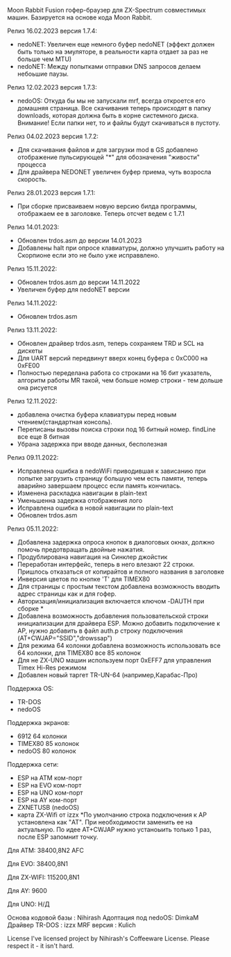 Moon Rabbit Fusion гофер-браузер для ZX-Spectrum совместимых машин. Базируется на основе кода Moon Rabbit.

Релиз 16.02.2023 версия 1.7.4:
- nedoNET: Увеличен еще немного буфер nedoNET (эффект должен быть только на эмуляторе, в реальности карта отдает за раз не больше чем MTU)
- nedoNET: Между попытками отправки DNS запросов делаем небоьшие паузы.

Релиз 12.02.2023 версия 1.7.3:
- nedoOS: Откуда бы мы не запускали mrf, всегда откроется его домашняя страница. Все скачивания теперь происходят в папку downloads, которая должна быть в корне системного диска. Внимание! Если папки нет, то и файлы будут скачиваться в пустоту.

Релиз 04.02.2023 версия 1.7.2:
- Для скачивания файлов и для загрузки mod в GS добавлено отображение пульсирующей "*" для  обозначения "живости" процесса
- Для драйвера NEDONET увеличен буфер приема, чуть возросла скорость.

Релиз 28.01.2023 версия 1.7.1:
 - При сборке присваиваем новую версию билда программы, отображаем ее в заголовке. Теперь отсчет ведем с 1.7.1

Релиз 14.01.2023:
 - Обновлен trdos.asm до версии 14.01.2023
 - Добавлены halt при опросе клавиатуры, должно улучшить работу на Скорпионе если это не было уже исправвлено.


Релиз 15.11.2022:
 - Обновлен trdos.asm до версии 14.11.2022
 - Увеличен буфер для nedoNET версии

Релиз 14.11.2022:
 - Обновлен trdos.asm

Релиз 13.11.2022:
 - Обновлен драйвер trdos.asm, теперь  сохраняем TRD и SCL на дискеты
 - Для UART версий передвинут вверх конец буфера с 0xC000 на 0хFE00
 - Полностью переделана работа со строками на 16 бит указатель, алгоритм работы MR такой, чем больше номер строки - тем дольше она рисуется

Релиз 12.11.2022:
 - добавлена очистка буфера клавиатуры перед новым чтением(стандартная консоль).
 - Переписаны вызовы поиска строки под 16 битный номер. findLine все еще 8 битная
 - Убрана задержка  при вводе данных, бесполезная

Релиз 09.11.2022:
 - Исправлена ошибка в nedoWiFi приводившая к зависанию при попытке загрузить страницу  большую чем есть памяти, теперь аварийно завершаем процесс если память кончилась.
 - Изменена раскладка навигации в plain-text
 - Уменьшенна задержка отображения лого
 - Исправлена ошибка в новой навигации по plain-text
 - Обновлен trdos.asm

Релиз 05.11.2022:
 - Добавлена задержка опроса кнопок в  диалоговых окнах, должно помочь предотвращать двойные нажатия.
 - Продублирована навигация на Синклер джойстик
 - Переработан интерфейс, теперь в него влезают 22 строки. Пришлось отказаться от копирайтов  и полного названия в заголовке
 - Инверсия цветов  по кнопке 'T' для TIMEX80
 - Для страницы с простым текстом добавлена возможность вводить адрес страницы как и для гофер.
 - Авторизация/инициализация включается ключом -DAUTH при сборке *
 - Добавлена возможность добавления пользовательской строки инициализации для драйвера ESP. Можно добавить подключение к АP, нужно добавить в файл auth.p строку  подключения (AT+CWJAP="SSID","drowssap")
 - Для режима 64 колонки  добавлена возможность использовать  все 64 колонки, для TIMEX80 все 85 колонок
 - Для не ZX-UNO машин используем порт 0xEFF7 для управления Timex Hi-Res режимом
 - Добавлен новый таргет TR-UN-64 (например,Карабас-Про)

Поддержка OS:
 - TR-DOS
 - nedoOS

Поддержка экранов:
 - 6912     64 колонки
 - TIMEX80  85 колонок
 - nedoOS   80 колонок

Поддержка сети:
 - ESP на ATM ком-порт
 - ESP на EVO ком-порт
 - ESP на UNO ком-порт
 - ESP на  AY ком-порт
 - ZXNETUSB (nedoOS)
 - карта ZX-Wifi от izzx
*По умолчанию строка подключения к AP  установлена как "AT". При необходимости заменить ее на актуальную. По идее AT+CWJAP нужно устаноыить только 1 раз, после ESP запомнит точку.

Для АТМ:     38400,8N2 AFC

Для EVO:     38400,8N1

Для ZX-WIFI: 115200,8N1

Для AY:       9600

Для UNO:      Н/Д

Основа кодовой базы : Nihirash
Адоптация под nedoOS: DimkaM
Драйвер TR-DOS      : izzx 
MRF версия          : Kulich

License
I've licensed project by Nihirash's Coffeeware License.
Please respect it - it isn't hard.